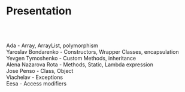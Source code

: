 # Presentation
<br /><br />

Ada - Array, ArrayList, polymorphism <br />
Yaroslav Bondarenko - Constructors, Wrapper Classes, encapsulation<br />
Yevgen Tymoshenko - Custom Methods, inheritance <br />
Alena Nazarova Rota - Methods, Static, Lambda expression <br />
Jose Penso - Class, Object<br />
Viachelav - Exceptions <br />
Eesa - Access modifiers<br />
